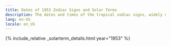 ```yaml
---
title: Dates of 1953 Zodiac Signs and Solar Terms
description: The dates and times of the tropical zodiac signs, widely used in western astrology, and solar terms of year 1953
lang: en-US
locale: en_US
---
```

{% include_relative _solarterm_details.html year="1953" %}
